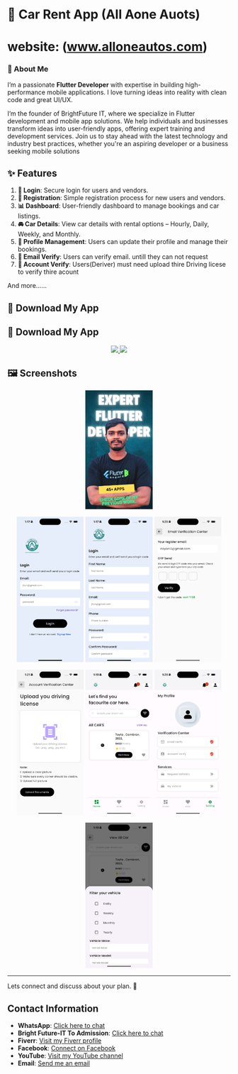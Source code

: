 # 🚗 Car Rent App  (All Aone Auots) 
# website: (www.alloneautos.com) 

### 👋 About Me   
I’m a passionate **Flutter Developer** with expertise in building high-performance mobile applications. I love turning ideas into reality with clean code and great UI/UX.  

I’m the founder of BrightFuture IT, where we specialize in Flutter development and mobile app solutions. We help individuals and businesses transform ideas into user-friendly apps, offering expert training and development services. Join us to stay ahead with the latest technology and industry best practices, whether you're an aspiring developer or a business seeking mobile solutions

## ✨ Features  
1. **🔐 Login**: Secure login for users and vendors.  
2. **📝 Registration**: Simple registration process for new users and vendors.  
3. **📊 Dashboard**: User-friendly dashboard to manage bookings and car listings.  
4. **🚘 Car Details**: View car details with rental options – Hourly, Daily, Weekly, and Monthly.  
5. **👤 Profile Management**: Users can update their profile and manage their bookings. 
6. **👤 Email Verify**: Users can verify email. untill they can not request 
7. **👤 Account Verify**: Users(Deriver) must need upload thire Driving licese to verify thire acount 
<p> And more......</p>

## 📲 Download My App
## 📲 Download My App

<p align="center">
  <a href="https://play.google.com/store/apps/details?id=your.app.id">
    <img src="https://upload.wikimedia.org/wikipedia/commons/7/78/Google_Play_Store_badge_EN.svg" width="100" heght="100"/>
  </a>
  <a href="https://apps.apple.com/app/idyourappid">
    <img src="https://upload.wikimedia.org/wikipedia/commons/6/67/App_Store_(iOS).svg" width="100" heght="100"/>
  </a>
</p>

## 🖼️ Screenshots  

<p align ="center">
<a href="https://nayon-coders.brghtfuture-it.com"><img src="screenshot/nayon-coders.png" alt="Nayon Coders" width="30%"/></a>
</p>
<p align="center">
  <img src="screenshot/login.png" alt="Dashboard" width="30%"/>
  <img src="screenshot/signup.png" alt="Car Details" width="30%"/>
  <img src="screenshot/email_verify.png" alt="Payment" width="30%"/>
</p>


<p align="center">
 <img src="screenshot/acount_verify.png" alt="Payment" width="30%"/>
  <img src="screenshot/home.png" alt="Car Details" width="30%"/>
  <img src="screenshot/profile.png" alt="Payment" width="30%"/>
</p>


<p align="center">
  <img src="screenshot/filter.png" alt="Dashboard" width="30%"/>
    
</p>





---
Lets connect and discuss about your plan. 🚀

## Contact Information

- **WhatsApp**: [Click here to chat](https://wa.me/+8801814569747)
- **Bright Future-IT To Admission**: [Click here to chat](https://wa.me/+8801728871234)
- **Fiverr**: [Visit my Fiverr profile](https://www.fiverr.com/programme_web)
- **Facebook**: [Connect on Facebook](https://www.facebook.com/nami.coders/)
- **YouTube**: [Visit my YouTube channel](https://www.youtube.com/@nayon-coders)
- **Email**: [Send me an email](mailto:nayon.coders@gmail.com)

  
